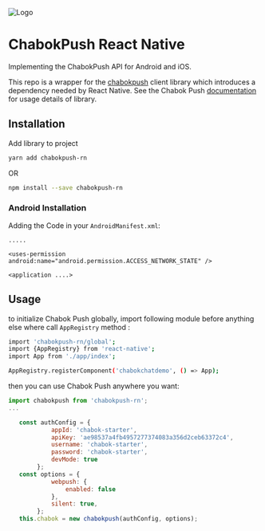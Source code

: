 ![Logo](https://gitlab.com/adp-digital/adp-push-client-rn/raw/master/logo.png) 


# ChabokPush React Native
Implementing the ChabokPush API for Android and iOS.

This repo is a wrapper for the [chabokpush](https://github.com/chabokpush/chabok-client-js) client library which introduces a dependency needed by React Native. See the Chabok Push [documentation](https://doc.chabokpush.com/javascript/introducing.html) for usage details of library.

## Installation
Add library to project
```bash
yarn add chabokpush-rn
```
OR 
```bash
npm install --save chabokpush-rn
```

### Android Installation
Adding the Code in your `AndroidManifest.xml`:

```
.....

<uses-permission android:name="android.permission.ACCESS_NETWORK_STATE" />

<application ....>
```

## Usage
to initialize Chabok Push globally, import following module before anything else where call `AppRegistry` method : 
```bash
import 'chabokpush-rn/global';
import {AppRegistry} from 'react-native';
import App from './app/index';

AppRegistry.registerComponent('chabokchatdemo', () => App);

```
then you can use Chabok Push anywhere you want:
```javascript
import chabokpush from 'chabokpush-rn';
...

   const authConfig = {
            appId: 'chabok-starter',
            apiKey: 'ae98537a4fb4957277374083a356d2ceb63372c4',
            username: 'chabok-starter',
            password: 'chabok-starter',
            devMode: true
        };
   const options = {
            webpush: {
                enabled: false
            },
            silent: true,
        };
   this.chabok = new chabokpush(authConfig, options);
        
```
